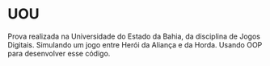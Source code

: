 # UOU
Prova realizada na Universidade do Estado da Bahia, da disciplina de Jogos Digitais. Simulando um jogo entre Herói da Aliança e da Horda. Usando OOP para desenvolver esse código.
